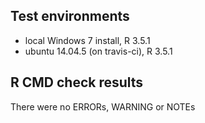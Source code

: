 ## Test environments
* local Windows 7 install, R 3.5.1
* ubuntu 14.04.5 (on travis-ci), R 3.5.1

## R CMD check results

There were no ERRORs, WARNING or NOTEs
